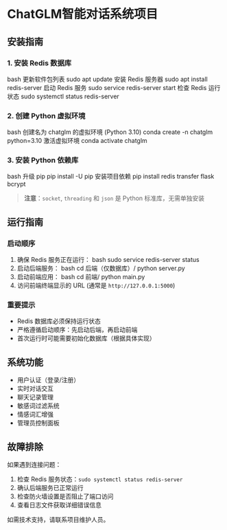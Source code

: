 # ChatGLM智能对话系统项目

## 安装指南
### 1. 安装 Redis 数据库
bash
更新软件包列表
sudo apt update
安装 Redis 服务器
sudo apt install redis-server
启动 Redis 服务
sudo service redis-server start
检查 Redis 运行状态
sudo systemctl status redis-server
### 2. 创建 Python 虚拟环境
bash
创建名为 chatglm 的虚拟环境 (Python 3.10)
conda create -n chatglm python=3.10
激活虚拟环境
conda activate chatglm
### 3. 安装 Python 依赖库
bash
升级 pip
pip install -U pip
安装项目依赖
pip install redis transfer flask bcrypt
> **注意**：`socket`, `threading` 和 `json` 是 Python 标准库，无需单独安装
## 运行指南
### 启动顺序
1. 确保 Redis 服务正在运行：
bash
sudo service redis-server status
2. 启动后端服务：
bash
cd 后端（仅数据库）/
python server.py
3. 启动前端应用：
bash
cd 前端/
python main.py
4. 访问前端终端显示的 URL (通常是 `http://127.0.0.1:5000`)
### 重要提示
- Redis 数据库必须保持运行状态
- 严格遵循启动顺序：先启动后端，再启动前端
- 首次运行时可能需要初始化数据库（根据具体实现）
## 系统功能
- 用户认证（登录/注册）
- 实时对话交互
- 聊天记录管理
- 敏感词过滤系统
- 情感词汇增强
- 管理员控制面板
## 故障排除
如果遇到连接问题：
1. 检查 Redis 服务状态：`sudo systemctl status redis-server`
2. 确认后端服务已正常运行
3. 检查防火墙设置是否阻止了端口访问
4. 查看日志文件获取详细错误信息

如需技术支持，请联系项目维护人员。
